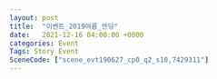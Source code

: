 ```yaml
---
layout: post
title:  "이벤트_2019여름_엔딩"
date:   2021-12-16 04:00:00 +0000
categories: Event
Tags: Story Event
SceneCode: ["scene_evt190627_cp0_q2_s10,7429311"]
---
```

